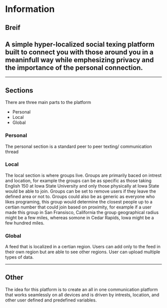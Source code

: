 # Information

## Breif
 A simple hyper-localized social texing platform built to connect you with those around you in a meaninfull way while emphesizing privacy and the importance of the personal connection.
 -

---
## **Sections**

There are three main parts to the platform
- Personal
- Local
- Global

### Personal
The personal section is a standard peer to peer texting/ communication thread

### Local
The local section is where groups live. Groups are primarily baced on intrest and location, for example the groups can be as specific as those taking English 150 at Iowa State University and only those physically at Iowa State would be able to join. Groups can be set to remove users if they leave the defined area or not to. Groups could also be as generic as everyone who likes programing, this group would determine the closest people up to a certian number that could join based on proximity, for example if a user made this group in San Fransisco, California the group geographical radius might be a few miles, whereas somone in Cedar Rapids, Iowa might be a few hundred miles. 

### Global
A feed that is localized in a certian region. Users can add only to the feed in their own region but are able to see other regions. User can upload multiple types of data.

---

## **Other**

The idea for this platform is to create an all in one communication platform that works seamlessly on all devices and is driven by intrests, location, and other user defined and predefined variables.
